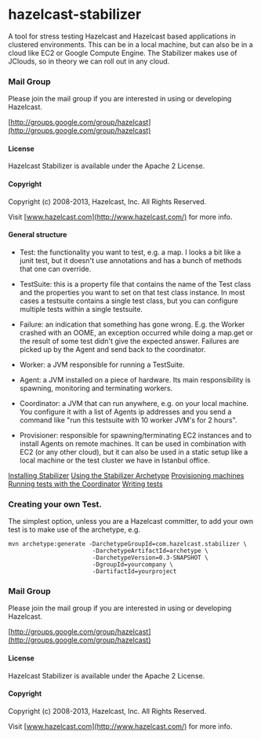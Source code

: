 hazelcast-stabilizer
===========================

A tool for stress testing Hazelcast and Hazelcast based applications in clustered environments. This can be in a local
machine, but can also be in a cloud like EC2 or Google Compute Engine. The Stabilizer makes use of JClouds, so in theory
we can roll out in any cloud.

### Mail Group

Please join the mail group if you are interested in using or developing Hazelcast.

[http://groups.google.com/group/hazelcast](http://groups.google.com/group/hazelcast)

#### License

Hazelcast Stabilizer is available under the Apache 2 License.

#### Copyright

Copyright (c) 2008-2013, Hazelcast, Inc. All Rights Reserved.

Visit [www.hazelcast.com](http://www.hazelcast.com/) for more info.


#### General structure

* Test: the functionality you want to test, e.g. a map. I looks a bit like a junit test, but it doesn't use annotations
and has a bunch of methods that one can override.

* TestSuite: this is a property file that contains the name of the Test class and the properties you want to set on that
test class instance. In most cases a testsuite contains a single test class, but you can configure multiple tests within
a single testsuite.

* Failure: an indication that something has gone wrong. E.g. the Worker crashed with an OOME, an exception occurred
while doing a map.get or the result of some test didn't give the expected answer. Failures are picked up by the Agent
and send back to the coordinator.

* Worker: a JVM responsible for running a TestSuite.

* Agent: a JVM installed on a piece of hardware. Its main responsibility is spawning, monitoring and terminating workers.

* Coordinator: a JVM that can run anywhere, e.g. on your local machine. You configure it with a list of Agents ip addresses
and you send a command like "run this testsuite with 10 worker JVM's for 2 hours".

* Provisioner: responsible for spawning/terminating EC2 instances and to install Agents on remote machines. It can be used
in combination with EC2 (or any other cloud), but it can also be used in a static setup like a local machine or the
test cluster we have in Istanbul office.


[Installing Stabilizer](INSTALL.md)
[Using the Stabilizer Archetype](ARCHETYPE.md)
[Provisioning machines](PROVISIONER.md)
[Running tests with the Coordinator](COORDINATOR.md)
[Writing tests](TESTS.md)

### Creating your own Test.

The simplest option, unless you are a Hazelcast committer, to add your own test is to make use of the archetype, e.g.

```
mvn archetype:generate -DarchetypeGroupId=com.hazelcast.stabilizer \
                        -DarchetypeArtifactId=archetype \
                        -DarchetypeVersion=0.3-SNAPSHOT \
                        -DgroupId=yourcompany \
                        -DartifactId=yourproject
```

### Mail Group

Please join the mail group if you are interested in using or developing Hazelcast.

[http://groups.google.com/group/hazelcast](http://groups.google.com/group/hazelcast)

#### License

Hazelcast Stabilizer is available under the Apache 2 License.

#### Copyright

Copyright (c) 2008-2013, Hazelcast, Inc. All Rights Reserved.

Visit [www.hazelcast.com](http://www.hazelcast.com/) for more info.

